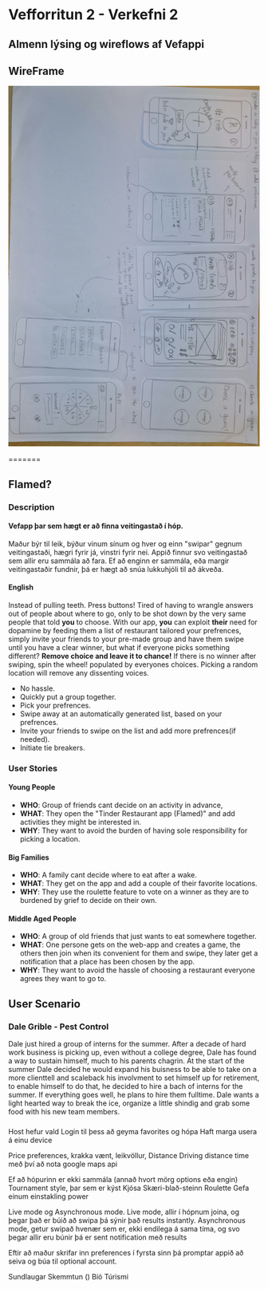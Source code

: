# Vefforritun 2 - Verkefni 2
## Almenn lýsing og wireflows af Vefappi

## WireFrame
![wireframe](./20250829_115336.jpg)

=======
## Flamed?
### Description
#### Vefapp þar sem hægt er að finna veitingastað í hóp.


Maður býr til leik, býður vinum sínum og hver og einn "swipar" gegnum veitingastaði, hægri fyrir já, vinstri fyrir nei. Appið finnur svo veitingastað sem allir eru sammála að fara.
Ef að enginn er sammála, eða margir veitingastaðir fundnir, þá er hægt að snúa lukkuhjóli til að ákveða.

#### English
Instead of pulling teeth. Press buttons!
Tired of having to wrangle answers out of people about where to go, only to be shot down by the very same people that told **you** to choose.
With our app, **you** can exploit **their** need for dopamine by feeding them a list of restaurant tailored your prefrences, simply invite your friends to your pre-made group and have them swipe until you have a clear winner, but what if everyone picks something different?
**Remove choice and leave it to chance!**
If there is no winner after swiping, spin the wheel! populated by everyones choices.
Picking a random location will remove any dissenting voices.
- No hassle.
- Quickly put a group together.
- Pick your prefrences.
- Swipe away at an automatically generated list, based on your prefrences.
- Invite your friends to swipe on the list and add more prefrences(if needed).
- Initiate tie breakers.

### User Stories

#### Young People
- **WHO**: Group of friends cant decide on an activity in advance,
- **WHAT**: They open the "Tinder Restaurant app (Flamed)" and add activities they might be interested in.
- **WHY**: They want to avoid the burden of having sole responsibility for picking a location.

#### Big Families
- **WHO**: A family cant decide where to eat after a wake.
- **WHAT**: They get on the app and add a couple of their favorite locations.
- **WHY**: They use the roulette feature to vote on a winner as they are to burdened by grief to decide on their own.

#### Middle Aged People
- **WHO**: A group of old friends that just wants to eat somewhere together.
- **WHAT**: One persone gets on the web-app and creates a game, the others then join when its convenient for them and swipe, they later get a notification that a place has been chosen by the app.
- **WHY**: They want to avoid the hassle of choosing a restaurant everyone agrees they want to go to.

## User Scenario

### Dale Grible - Pest Control
Dale just hired a group of interns for the summer. After a decade of hard work business is picking up, even without a college degree, Dale has found a way to sustain himself, much to his parents chagrin. At the start of the summer Dale decided he would expand his buisness to be able to take on a more clienttell and scaleback his involvment to set himself up for retirement, to enable himself to do that, he decided to hire a bach of interns for the summer. If everything goes well, he plans to hire them fulltime. Dale wants a light hearted way to break the ice, organize a little shindig and grab some food with his new team members.

### 



Host hefur vald
Login til þess að geyma favorites og hópa
Haft marga usera á einu device

Price preferences, krakka vænt, leikvöllur, Distance
Driving distance time með því að nota google maps api

Ef að hópurinn er ekki sammála (annað hvort mörg options eða engin)
Tournament style, þar sem er kýst
Kjósa
Skæri-blað-steinn
Roulette
Gefa einum einstakling power


Live mode og Asynchronous mode.
Live mode, allir í hópnum joina, og þegar það er búið að swipa þá sýnir það results instantly.
Asynchronous mode, getur swipað hvenær sem er, ekki endilega á sama tíma, og svo þegar allir eru búnir þá er sent notification með results

Eftir að maður skrifar inn preferences í fyrsta sinn þá promptar appið að seiva og búa til optional account.


Sundlaugar
Skemmtun ()
Bíó
Túrismi

